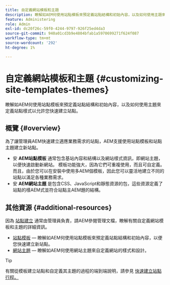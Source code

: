 ```yaml
---
title: 自定義網站模板和主題
description: 瞭解如AEM何使用站點模板來預定義站點結構和初始內容，以及如何使用主題來定義站點樣式以允許您快速建立站點。
feature: Administering
role: Admin
exl-id: dc20f26c-59f0-4244-9797-926f25ed4da3
source-git-commit: 940a01cd3b9e4804bfab1a5970699271f624f087
workflow-type: tm+mt
source-wordcount: '292'
ht-degree: 1%

---
```


# 自定義網站模板和主題 {#customizing-site-templates-themes}

瞭解如AEM何使用站點模板來預定義站點結構和初始內容，以及如何使用主題來定義站點樣式以允許您快速建立站點。

## 概覽 {#overview}

為了讓管理員AEM快速建立適應業務需求的站點，AEM支援使用站點模板和站點主題建立新站點。

* 安 **AEM站點模板** 通常包含基站內容和結構以及網站樣式資訊，即網站主題，以便快速啟動新網站。 模板功能強大，因為它們可重複使用，而且可自定義。 而且，由於您可以在安裝中使用多AEM個模板，因此您可以靈活地建立不同的站點以滿足各種業務需求。
* 安 **AEM網站主題** 是包含CSS、JavaScript和靜態資源的包，這些資源定義了站點的樣AEM式並符合站點主AEM題的結構。

## 其他資源 {#additional-resources}

因為 [站點建立](/help/sites-cloud/administering/site-creation/create-site.md) 通常由管理員負責，請AEM參閱管理文檔，瞭解有關自定義網站模板和主題的詳細資訊。

* [站點模板](/help/sites-cloud/administering/site-creation/site-templates.md)  — 瞭解如AEM何使用站點模板來預定義站點結構和初始內容，以便您快速建立新站點。
* [網站主題](/help/sites-cloud/administering/site-creation/site-themes.md)  — 瞭解如AEM何使用網站主題來自定義網站的樣式和設計。

>[!TIP]
>
>有關從模板建立站點和自定義其主題的過程的端到端說明，請參見 [快速建立站點行程。](/help/journey-sites/quick-site/overview.md)
